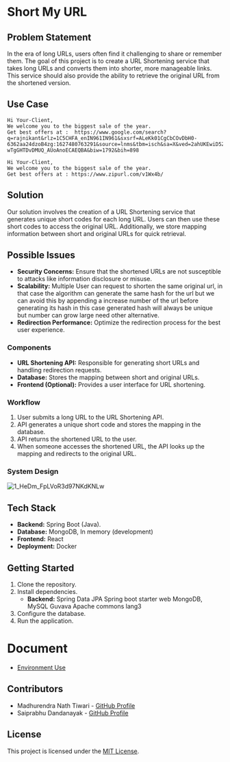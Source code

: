 # Short My URL

## Problem Statement

In the era of long URLs, users often find it challenging to share or remember them. The goal of this project is to create a URL Shortening service that takes long URLs and converts them into shorter, more manageable links. This service should also provide the ability to retrieve the original URL from the shortened version.

## Use Case

```
Hi Your-Client,
We welcome you to the biggest sale of the year. 
Get best offers at :  https://www.google.com/search?q=rajnikant&rlz=1C5CHFA_enIN961IN961&sxsrf=ALeKk01CgCbCOvDbH0-6362aa24dzoB4zg:1627480763291&source=lnms&tbm=isch&sa=X&ved=2ahUKEwiD5Zim9oXyAhX-wTgGHTDvDMUQ_AUoAnoECAEQBA&biw=1792&bih=898
```


```
Hi Your-Client,
We welcome you to the biggest sale of the year. 
Get best offers at : https://www.zipurl.com/v1Wx4b/
```

## Solution

Our solution involves the creation of a URL Shortening service that generates unique short codes for each long URL. Users can then use these short codes to access the original URL. Additionally, we store mapping information between short and original URLs for quick retrieval.

## Possible Issues

- **Security Concerns:** Ensure that the shortened URLs are not susceptible to attacks like information disclosure or misuse.
- **Scalability:** Multiple User can request to shorten the same original url, in that
case the algorithm can generate the same hash for the url but we can avoid this by appending a increase number of the url before generating its hash in this case generated hash will always be unique but number can grow large need other alternative.
- **Redirection Performance:** Optimize the redirection process for the best user experience.


### Components

- **URL Shortening API:** Responsible for generating short URLs and handling redirection requests.
- **Database:** Stores the mapping between short and original URLs.
- **Frontend (Optional):** Provides a user interface for URL shortening.

### Workflow

1. User submits a long URL to the URL Shortening API.
2. API generates a unique short code and stores the mapping in the database.
3. API returns the shortened URL to the user.
4. When someone accesses the shortened URL, the API looks up the mapping and redirects to the original URL.

### System Design
![1_HeDm_FpLVoR3d97NKdKNLw](https://github.com/dev-madhurendra/short-my-url/assets/68775519/05bf0f00-d382-4bd9-a9b4-b1b1085c6d95)


## Tech Stack

- **Backend:** Spring Boot (Java).
- **Database:** MongoDB, In memory (development)
- **Frontend:** React
- **Deployment:** Docker

## Getting Started

1. Clone the repository.
2. Install dependencies.
    - **Backend:** 
        Spring Data JPA
        Spring boot starter web
        MongoDB, MySQL
        Guvava
        Apache commons lang3 
3. Configure the database.
4. Run the application.


# Document

- [Environment Use](https://github.com/dev-madhurendra/short-my-url/blob/main/doc/ENV.md)


## Contributors

- Madhurendra Nath Tiwari - [GitHub Profile](https://github.com/dev-madhurendra)
- Saiprabhu Dandanayak - [GitHub Profile](https://github.com/saiprabhu-dandanayak)

## License

This project is licensed under the [MIT License](LICENSE).
